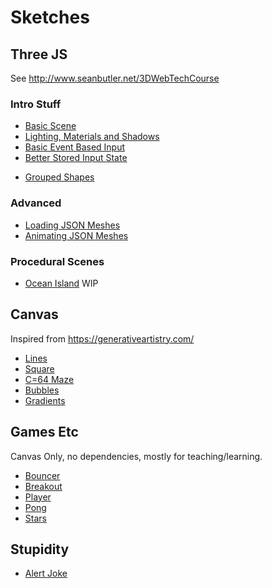 # Sketches


## Three JS

See http://www.seanbutler.net/3DWebTechCourse

### Intro Stuff

 - [Basic Scene](BasicScene)
 - [Lighting, Materials and Shadows](Shadows)
 - [Basic Event Based Input](InputBasic)
 - [Better Stored Input State](InputSmooth)
 <!-- - [Spheres](Spheres) -->
 - [Grouped Shapes](Trees)

### Advanced
 - [Loading JSON Meshes](Meshes)
 - [Animating JSON Meshes](AnimatingMeshes)

### Procedural Scenes

 - [Ocean Island](Island) WIP

## Canvas

Inspired from https://generativeartistry.com/

- [Lines](Lines)
- [Square](Square)
- [C=64 Maze](C64)
- [Bubbles](Bubbles)
- [Gradients](Gradients)

## Games Etc

Canvas Only, no dependencies, mostly for teaching/learning.

- [Bouncer](Games/Bouncer)
- [Breakout](Games/Breakout)
- [Player](Games/Player)
- [Pong](Games/Pong)
- [Stars](Games/Stars)

## Stupidity

 - [Alert Joke](Alert)
